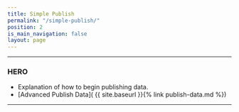 ```yaml
---
title: Simple Publish
permalink: "/simple-publish/"
position: 2
is_main_navigation: false
layout: page
---
```


***
### HERO
+ Explanation of how to begin publishing data.
+ [Advanced Publish Data]( {{ site.baseurl }}{% link publish-data.md %})  

***